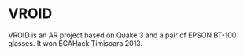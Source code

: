 # VROID
VROID is an AR project based on Quake 3 and a pair of EPSON BT-100 glasses. It won ECAHack Timisoara 2013.
